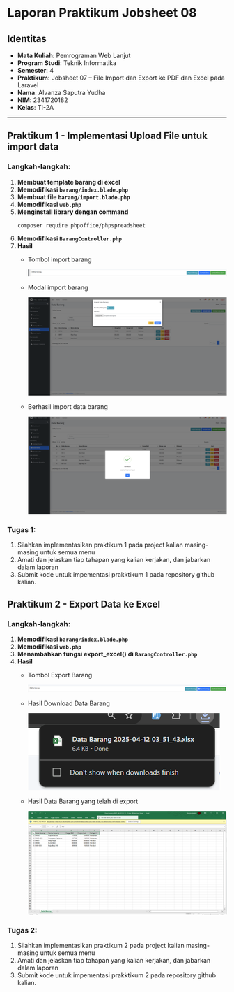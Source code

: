 # Laporan Praktikum Jobsheet 08

## Identitas

- **Mata Kuliah**: Pemrograman Web Lanjut  
- **Program Studi**: Teknik Informatika  
- **Semester**: 4  
- **Praktikum**: Jobsheet 07 – File Import dan Export ke PDF dan Excel pada Laravel
- **Nama**: Alvanza Saputra Yudha  
- **NIM**: 2341720182  
- **Kelas**: TI-2A  

---

## Praktikum 1 - Implementasi Upload File untuk import data

### Langkah-langkah:
1. **Membuat template barang di excel**
2. **Memodifikasi `barang/index.blade.php`**
3. **Membuat file `barang/import.blade.php`**
4. **Memodifikasi `web.php`**
5. **Menginstall library dengan command**
    ```
    composer require phpoffice/phpspreadsheet
    ```
6. **Memodifikasi `BarangController.php`**
7. **Hasil**
    - Tombol import barang

        ![alt text](image-2.png)

    - Modal import barang

        ![alt text](image.png)

    - Berhasil import data barang
    
        ![alt text](image-1.png)

### Tugas 1:
1. Silahkan implementasikan praktikum 1 pada project kalian masing-masing untuk semua menu
2. Amati dan jelaskan tiap tahapan yang kalian kerjakan, dan jabarkan dalam laporan
3. Submit kode untuk impementasi prakktikum 1 pada repository github kalian.

## Praktikum 2 - Export Data ke Excel

### Langkah-langkah:
1. **Memodifikasi `barang/index.blade.php`**
2. **Memodifikasi `web.php`**
3. **Menambahkan fungsi export_excel() di `BarangController.php`**
4. **Hasil**
    - Tombol Export Barang

        ![alt text](image-3.png)

    - Hasil Download Data Barang

        ![alt text](image-4.png)

    - Hasil Data Barang yang telah di export

        ![alt text](image-5.png)

### Tugas 2:
1. Silahkan implementasikan praktikum 2 pada project kalian masing-masing untuk semua menu
2. Amati dan jelaskan tiap tahapan yang kalian kerjakan, dan jabarkan dalam laporan
3. Submit kode untuk impementasi prakktikum 2 pada repository github kalian.